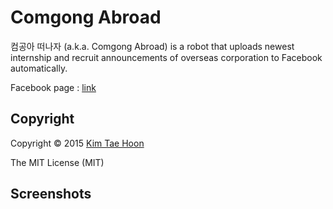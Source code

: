 Comgong Abroad
==============

컴공아 떠나자 (a.k.a. Comgong Abroad) is a robot that uploads newest internship and recruit announcements of overseas corporation to Facebook automatically.

Facebook page : [link](https://www.facebook.com/comgong.abroad)


Copyright
---------

Copyright :copyright: 2015 [Kim Tae Hoon](http://carpedm20.github.io/)

The MIT License (MIT)


Screenshots
-----------

